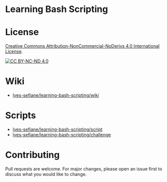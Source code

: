 # Learning Bash Scripting

# License

[Creative Commons Attribution-NonCommercial-NoDerivs 4.0 International License][cc-by-nc-nd].

[![CC BY-NC-ND 4.0][cc-by-nc-nd-image]][cc-by-nc-nd]

[cc-by-nc-nd]: http://creativecommons.org/licenses/by-nc-nd/4.0/
[cc-by-nc-nd-image]: https://licensebuttons.net/l/by-nc-nd/4.0/88x31.png
[cc-by-nc-nd-shield]: https://img.shields.io/badge/License-CC%20BY--NC--ND%204.0-lightgrey.svg

# Wiki

* [lyes-sefiane/learning-bash-scripting/wiki](https://github.com/lyes-sefiane/learning-bash-scripting/wiki)

# Scripts

* [lyes-sefiane/learning-bash-scripting/script](https://github.com/lyes-sefiane/learning-bash-scripting/tree/master/script)
* [lyes-sefiane/learning-bash-scripting/challenge](https://github.com/lyes-sefiane/learning-bash-scripting/tree/master/challenge)

# Contributing
Pull requests are welcome. For major changes, please open an issue first to discuss what you would like to change.
